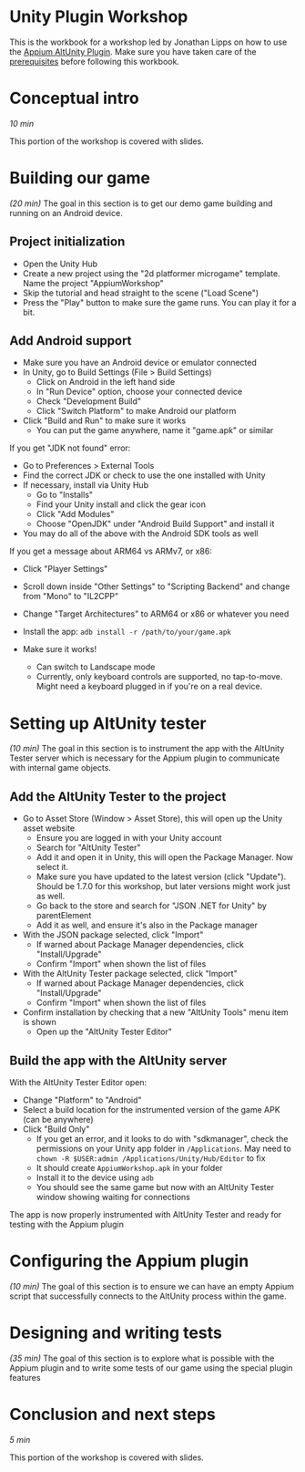 # Unity Plugin Workshop

This is the workbook for a workshop led by Jonathan Lipps on how to use the [Appium AltUnity Plugin](https://github.com/projectxyzio/appium-altunity-lugin). Make sure you have taken care of the [prerequisites](prereqs.md) before following this workbook.

# Conceptual intro

*10 min*

This portion of the workshop is covered with slides.

# Building our game

*(20 min)* The goal in this section is to get our demo game building and running on an Android device.

## Project initialization


* Open the Unity Hub
* Create a new project using the "2d platformer microgame" template. Name the project "AppiumWorkshop"
* Skip the tutorial and head straight to the scene ("Load Scene")
* Press the "Play" button to make sure the game runs. You can play it for a bit.

## Add Android support

* Make sure you have an Android device or emulator connected
* In Unity, go to Build Settings (File > Build Settings)
    * Click on Android in the left hand side
    * In "Run Device" option, choose your connected device
    * Check "Development Build"
    * Click "Switch Platform" to make Android our platform
* Click "Build and Run" to make sure it works
    * You can put the game anywhere, name it "game.apk" or similar

If you get "JDK not found" error:
* Go to Preferences > External Tools
* Find the correct JDK or check to use the one installed with Unity
* If necessary, install via Unity Hub
    * Go to "Installs"
    * Find your Unity install and click the gear icon
    * Click "Add Modules"
    * Choose "OpenJDK" under "Android Build Support" and install it
* You may do all of the above with the Android SDK tools as well

If you get a message about ARM64 vs ARMv7, or x86:
* Click "Player Settings"
* Scroll down inside "Other Settings" to "Scripting Backend" and change from "Mono" to "IL2CPP"
* Change "Target Architectures" to ARM64 or x86 or whatever you need

* Install the app: `adb install -r /path/to/your/game.apk`
* Make sure it works!
    * Can switch to Landscape mode
    * Currently, only keyboard controls are supported, no tap-to-move. Might need a keyboard plugged in if you're on a real device.

# Setting up AltUnity tester

*(10 min)* The goal in this section is to instrument the app with the AltUnity Tester server which is necessary for the Appium plugin to communicate with internal game objects.

## Add the AltUnity Tester to the project

* Go to Asset Store (Window > Asset Store), this will open up the Unity asset website
    * Ensure you are logged in with your Unity account
    * Search for "AltUnity Tester"
    * Add it and open it in Unity, this will open the Package Manager. Now select it.
    * Make sure you have updated to the latest version (click "Update"). Should be 1.7.0 for this workshop, but later versions might work just as well.
    * Go back to the store and search for "JSON .NET for Unity" by parentElement
    * Add it as well, and ensure it's also in the Package manager
* With the JSON package selected, click "Import"
    * If warned about Package Manager dependencies, click "Install/Upgrade"
    * Confirm "Import" when shown the list of files
* With the AltUnity Tester package selected, click "Import"
    * If warned about Package Manager dependencies, click "Install/Upgrade"
    * Confirm "Import" when shown the list of files
* Confirm installation by checking that a new "AltUnity Tools" menu item is shown
    * Open up the "AltUnity Tester Editor"

## Build the app with the AltUnity server

With the AltUnity Tester Editor open:

* Change "Platform" to "Android"
* Select a build location for the instrumented version of the game APK (can be anywhere)
* Click "Build Only"
    * If you get an error, and it looks to do with "sdkmanager", check the permissions on your Unity app folder in `/Applications`. May need to `chown -R $USER:admin /Applications/Unity/Hub/Editor` to fix
    * It should create `AppiumWorkshop.apk` in your folder
    * Install it to the device using `adb`
    * You should see the same game but now with an AltUnity Tester window showing waiting for connections

The app is now properly instrumented with AltUnity Tester and ready for testing with the Appium plugin

# Configuring the Appium plugin

*(10 min)* The goal of this section is to ensure we can have an empty Appium script that successfully connects to the AltUnity process within the game.

# Designing and writing tests

*(35 min)* The goal of this section is to explore what is possible with the Appium plugin and to write some tests of our game using the special plugin features

# Conclusion and next steps

*5 min*

This portion of the workshop is covered with slides.
